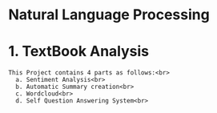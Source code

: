 # Natural Language Processing
 
 # 1. TextBook Analysis <br>
    This Project contains 4 parts as follows:<br>    
      a. Sentiment Analysis<br>
      b. Automatic Summary creation<br>
      c. Wordcloud<br>
      d. Self Question Answering System<br>
